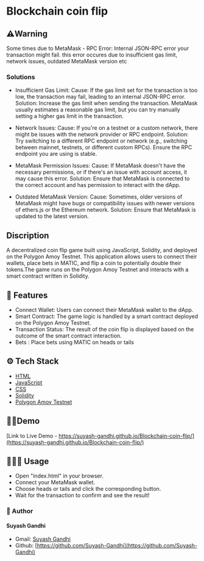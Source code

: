 # Blockchain coin flip

## ⚠️Warning 
Some times due to MetaMask - RPC Error: Internal JSON-RPC error your transaction might fail. this error occures due to insufficient gas limit, network issues, outdated MetaMask version etc
### Solutions
- Insufficient Gas Limit:
Cause: If the gas limit set for the transaction is too low, the transaction may fail, leading to an internal JSON-RPC error.
Solution: Increase the gas limit when sending the transaction. MetaMask usually estimates a reasonable gas limit, but you can try manually setting a higher gas limit in the transaction.

- Network Issues:
Cause: If you're on a testnet or a custom network, there might be issues with the network provider or RPC endpoint.
Solution: Try switching to a different RPC endpoint or network (e.g., switching between mainnet, testnets, or different custom RPCs). Ensure the RPC endpoint you are using is stable.

- MetaMask Permission Issues:
Cause: If MetaMask doesn't have the necessary permissions, or if there's an issue with account access, it may cause this error.
Solution: Ensure that MetaMask is connected to the correct account and has permission to interact with the dApp.

- Outdated MetaMask Version:
Cause: Sometimes, older versions of MetaMask might have bugs or compatibility issues with newer versions of ethers.js or the Ethereum network.
Solution: Ensure that MetaMask is updated to the latest version.

## Discription
  
A decentralized coin flip game built using JavaScript, Solidity, and deployed on the Polygon Amoy Testnet. This application allows users to connect their wallets, place bets in MATIC, and flip a coin to potentially double their tokens.The game runs on the Polygon Amoy Testnet and interacts with a smart contract written in Solidity.
    
## 🧐 Features    
- Connect Wallet: Users can connect their MetaMask wallet to the dApp.
- Smart Contract: The game logic is handled by a smart contract deployed on the Polygon Amoy Testnet.
- Transaction Status: The result of the coin flip is displayed based on the outcome of the smart contract interaction.
-  Bets : Place bets using MATIC on heads or tails

        
## ⚙️ Tech Stack
-  [HTML](https://developer.mozilla.org/en-US/docs/Web/JavaScript)
- [JavaScript](https://developer.mozilla.org/en-US/docs/Web/HTML)
- [CSS](https://developer.mozilla.org/en-US/docs/Web/CSS)
- [Solidity](https://docs.soliditylang.org/en/v0.8.0/)
- [Polygon Amoy Testnet](https://wiki.polygon.technology/docs/home/polygon-basics/)
    

## 🧑‍💻Demo  
[Link to Live Demo - https://suyash-gandhi.github.io/Blockchain-coin-flip/](https://suyash-gandhi.github.io/Blockchain-coin-flip/)
        
## 🧑🏻‍💻 Usage
-  Open "index.html" in your browser.
- Connect your MetaMask wallet.
- Choose heads or tails and click the corresponding button.
- Wait for the transaction to confirm and see the result! 
  
### 🙇 Author
#### Suyash Gandhi
- Gmail: [Suyash Gandhi](mailto:your.suyash25gandhi@gmail.com)
- Github: [https://github.com/Suyash-Gandhi](https://github.com/Suyash-Gandhi)
